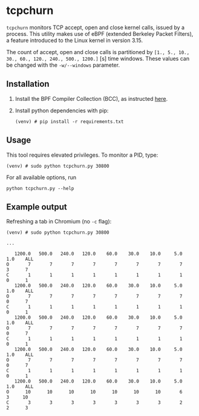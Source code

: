 # tcpchurn

`tcpchurn` monitors TCP accept, open and close kernel calls, issued by a process. This utility makes use of eBPF (extended Berkeley Packet Filters), a feature introduced to the Linux kernel in version 3.15.

The count of accept, open and close calls is partitioned by `[1., 5., 10., 30., 60., 120., 240., 500., 1200.]` [s] time windows. These values can be changed with the `-w/--windows`  parameter.

## Installation

1. Install the BPF Compiler Collection (BCC), as instructed [here](https://github.com/iovisor/bcc/blob/master/INSTALL.md).

2. Install python dependencies with pip:
    ```
    (venv) # pip install -r requirements.txt
    ```

## Usage

This tool requires elevated privileges. To monitor a PID, type:
```
(venv) # sudo python tcpchurn.py 30800
```

For all available options, run
```
python tcpchurn.py --help
```

## Example output

Refreshing a tab in Chromium (no `-c` flag):

```
(venv) # sudo python tcpchurn.py 30800

...

   1200.0   500.0   240.0   120.0    60.0    30.0    10.0     5.0     1.0    ALL
O       7       7       7       7       7       7       7       7       3      7
C       1       1       1       1       1       1       1       1       0      1
   1200.0   500.0   240.0   120.0    60.0    30.0    10.0     5.0     1.0    ALL
O       7       7       7       7       7       7       7       7       0      7
C       1       1       1       1       1       1       1       1       0      1
   1200.0   500.0   240.0   120.0    60.0    30.0    10.0     5.0     1.0    ALL
O       7       7       7       7       7       7       7       7       0      7
C       1       1       1       1       1       1       1       1       0      1
   1200.0   500.0   240.0   120.0    60.0    30.0    10.0     5.0     1.0    ALL
O       7       7       7       7       7       7       7       7       0      7
C       1       1       1       1       1       1       1       1       0      1
   1200.0   500.0   240.0   120.0    60.0    30.0    10.0     5.0     1.0    ALL
O      10      10      10      10      10      10      10       6       3     10
C       3       3       3       3       3       3       3       2       2      3
```
